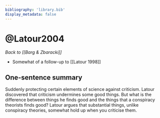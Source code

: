 ```yaml
---
bibliography: 'library.bib'
display_metadata: false
---
```


# @Latour2004

_Back to [[Barg & Zbaracki]]_

* Somewhat of a follow-up to [[Latour 1998]]

## One-sentence summary

Suddenly protecting certain elements of science against criticism. Latour discovered that criticism undermines some good things. But what is the difference between things he finds good and the things that a conspiracy theorists finds good? Latour argues that substantial things, unlike conspiracy theories, somewhat hold up when you criticise them.